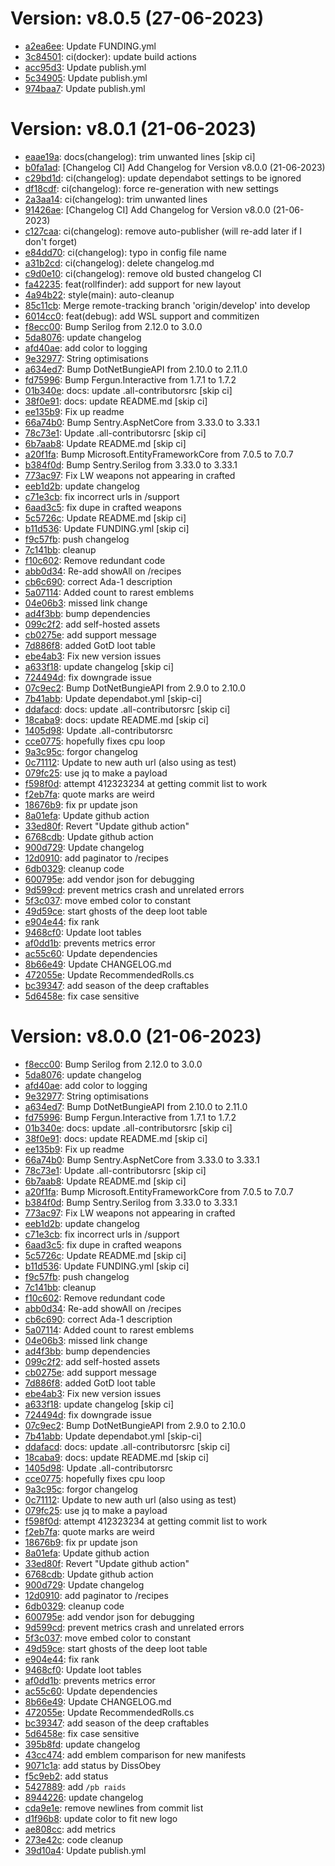# Version: v8.0.5 (27-06-2023)

* [a2ea6ee](https://github.com/devFelicity/Bot-Frontend/commit/a2ea6eed2e5e2080f9d44c64c1230243bb596552): Update FUNDING.yml
* [3c84501](https://github.com/devFelicity/Bot-Frontend/commit/3c84501b77228d1b8a4faef8efab1c3979cd8804): ci(docker): update build actions
* [acc95d3](https://github.com/devFelicity/Bot-Frontend/commit/acc95d33cf078c3be25b495cf897f88f33c14e6f): Update publish.yml
* [5c34905](https://github.com/devFelicity/Bot-Frontend/commit/5c34905f6fa3f4e06e8ba27d63fad8e27ac9cac9): Update publish.yml
* [974baa7](https://github.com/devFelicity/Bot-Frontend/commit/974baa7e3765ec7f7942ef9da7ee798fd17f4816): Update publish.yml


# Version: v8.0.1 (21-06-2023)
* [eaae19a](https://github.com/devFelicity/Bot-Frontend/commit/eaae19aee0eebeed80cd5bdb625fbe9f2d8db505): docs(changelog): trim unwanted lines [skip ci]
* [b0fa1ad](https://github.com/devFelicity/Bot-Frontend/commit/b0fa1ad2cd85e33942a6f7cb8d04a04ae200ec5a): [Changelog CI] Add Changelog for Version v8.0.0 (21-06-2023)
* [c29bd1d](https://github.com/devFelicity/Bot-Frontend/commit/c29bd1d838fef56c6fcc18a2678467e6ffce5210): ci(changelog): update dependabot settings to be ignored
* [df18cdf](https://github.com/devFelicity/Bot-Frontend/commit/df18cdf2303a023c101defdab70ee34ba90e57e4): ci(changelog): force re-generation with new settings
* [2a3aa14](https://github.com/devFelicity/Bot-Frontend/commit/2a3aa147a41ab95044a16eab529a4a8b26bfdbf1): ci(changelog): trim unwanted lines
* [91426ae](https://github.com/devFelicity/Bot-Frontend/commit/91426ae235c83a447432bfd59400f3e1db6e46b9): [Changelog CI] Add Changelog for Version v8.0.0 (21-06-2023)
* [c127caa](https://github.com/devFelicity/Bot-Frontend/commit/c127caad2974686a2bf8fa1a7fd24eae9fb2f3c1): ci(changelog): remove auto-publisher (will re-add later if I don't forget)
* [e84dd70](https://github.com/devFelicity/Bot-Frontend/commit/e84dd7036ba1ae46788687688d9c21feb0aa2233): ci(changelog): typo in config file name
* [a31b2cd](https://github.com/devFelicity/Bot-Frontend/commit/a31b2cdc65e3288e255c0c69512de92ad85638f2): ci(changelog): delete changelog.md
* [c9d0e10](https://github.com/devFelicity/Bot-Frontend/commit/c9d0e104a7268ba841edbc92fb261d080155fc90): ci(changelog): remove old busted changelog CI
* [fa42235](https://github.com/devFelicity/Bot-Frontend/commit/fa422350f3421f99365d54022330c33aa44324be): feat(rollfinder): add support for new layout
* [4a94b22](https://github.com/devFelicity/Bot-Frontend/commit/4a94b228fcdf4e6899dee68afb680a0f4808c1fe): style(main): auto-cleanup
* [85c11cb](https://github.com/devFelicity/Bot-Frontend/commit/85c11cb6a004b33372399f38744939e1099d2bc2): Merge remote-tracking branch 'origin/develop' into develop
* [6014cc0](https://github.com/devFelicity/Bot-Frontend/commit/6014cc025d003694311c403d1f002d33ac142844): feat(debug): add WSL support and commitizen
* [f8ecc00](https://github.com/devFelicity/Bot-Frontend/commit/f8ecc004a6ac6e6b52c308536b8c4a165c139103): Bump Serilog from 2.12.0 to 3.0.0
* [5da8076](https://github.com/devFelicity/Bot-Frontend/commit/5da807641c65b37c85be7f7f7b4c33e074a723f5): update changelog
* [afd40ae](https://github.com/devFelicity/Bot-Frontend/commit/afd40aed2d32eadc322da548c573097f6554ca18): add color to logging
* [9e32977](https://github.com/devFelicity/Bot-Frontend/commit/9e329776cf26b91055dd5a00d121d50dc100cc3c): String optimisations
* [a634ed7](https://github.com/devFelicity/Bot-Frontend/commit/a634ed7cda149e0291cd26169a377ee8c8f361a8): Bump DotNetBungieAPI from 2.10.0 to 2.11.0
* [fd75996](https://github.com/devFelicity/Bot-Frontend/commit/fd75996c76208fcb0caebbb18089b6e0542bbca8): Bump Fergun.Interactive from 1.7.1 to 1.7.2
* [01b340e](https://github.com/devFelicity/Bot-Frontend/commit/01b340e9c254d720fc01e7fdb399f421819f30d2): docs: update .all-contributorsrc [skip ci]
* [38f0e91](https://github.com/devFelicity/Bot-Frontend/commit/38f0e916bee4937ab246505a64528983d8186f70): docs: update README.md [skip ci]
* [ee135b9](https://github.com/devFelicity/Bot-Frontend/commit/ee135b944a5243139a62f98073b64c5465282d28): Fix up readme
* [66a74b0](https://github.com/devFelicity/Bot-Frontend/commit/66a74b09c861367bd2521e55717ef19b5cc56c3f): Bump Sentry.AspNetCore from 3.33.0 to 3.33.1
* [78c73e1](https://github.com/devFelicity/Bot-Frontend/commit/78c73e16d1527b658da0e82387b81434045aa7de): Update .all-contributorsrc [skip ci]
* [6b7aab8](https://github.com/devFelicity/Bot-Frontend/commit/6b7aab8b39e73603ba32337e7dd2e335c424f0b3): Update README.md [skip ci]
* [a20f1fa](https://github.com/devFelicity/Bot-Frontend/commit/a20f1fa9f0a0ceb90c7a1c22c76d08ab1296c240): Bump Microsoft.EntityFrameworkCore from 7.0.5 to 7.0.7
* [b384f0d](https://github.com/devFelicity/Bot-Frontend/commit/b384f0d6b14aef362501e22b1889c282ade8bcb8): Bump Sentry.Serilog from 3.33.0 to 3.33.1
* [773ac97](https://github.com/devFelicity/Bot-Frontend/commit/773ac97b8c41b9d53c1b0bbd72fece4a4e828b62): Fix LW weapons not appearing in crafted
* [eeb1d2b](https://github.com/devFelicity/Bot-Frontend/commit/eeb1d2b0c2c197be0bdcaafe153451931fcc5cc2): update changelog
* [c71e3cb](https://github.com/devFelicity/Bot-Frontend/commit/c71e3cb7776ea0ddd80f54a9fc68b819cc800f3e): fix incorrect urls in /support
* [6aad3c5](https://github.com/devFelicity/Bot-Frontend/commit/6aad3c50d782efe84d588589ca5a04b9a7539ef1): fix dupe in crafted weapons
* [5c5726c](https://github.com/devFelicity/Bot-Frontend/commit/5c5726c8dbf08365e0210fe615cd06096b273a14): Update README.md [skip ci]
* [b11d536](https://github.com/devFelicity/Bot-Frontend/commit/b11d536fee872bb3ef3f0584df698c920b7ff7ab): Update FUNDING.yml [skip ci]
* [f9c57fb](https://github.com/devFelicity/Bot-Frontend/commit/f9c57fb44edbaecc8caf0edd9a3a289ca62ae8cc): push changelog
* [7c141bb](https://github.com/devFelicity/Bot-Frontend/commit/7c141bb90c62a43cdab4b5b3f74d2cafe0a3b57e): cleanup
* [f10c602](https://github.com/devFelicity/Bot-Frontend/commit/f10c602c389e93ef8a8b7abade07413a564edac2): Remove redundant code
* [abb0d34](https://github.com/devFelicity/Bot-Frontend/commit/abb0d34ced01dcfe8f25982e0a1f3224702fea33): Re-add showAll on /recipes
* [cb6c690](https://github.com/devFelicity/Bot-Frontend/commit/cb6c6905d11c0227435a9e42625d3ec08b366725): correct Ada-1 description
* [5a07114](https://github.com/devFelicity/Bot-Frontend/commit/5a07114340c9628518a33fef886f1cc7924cc30b): Added count to rarest emblems
* [04e06b3](https://github.com/devFelicity/Bot-Frontend/commit/04e06b3de6bb6f1e303d75501d4c84b5fabaf4be): missed link change
* [ad4f3bb](https://github.com/devFelicity/Bot-Frontend/commit/ad4f3bb29326cdcaa80c6a4b929762abd798d9d1): bump dependencies
* [099c2f2](https://github.com/devFelicity/Bot-Frontend/commit/099c2f29487dc8b06bbbd697c140dffd99f0ce1c): add self-hosted assets
* [cb0275e](https://github.com/devFelicity/Bot-Frontend/commit/cb0275e5cbe446e2c2f9357cba4b774d054c61e4): add support message
* [7d886f8](https://github.com/devFelicity/Bot-Frontend/commit/7d886f8163de306f98f1584f7f6b1fcb7ef9d797): added GotD loot table
* [ebe4ab3](https://github.com/devFelicity/Bot-Frontend/commit/ebe4ab34f9a5ec17ed9b811dd107a655b5cc0e7b): Fix new version issues
* [a633f18](https://github.com/devFelicity/Bot-Frontend/commit/a633f18aa5f2489439e322d5bb9d2abffe9bf51b): update changelog [skip ci]
* [724494d](https://github.com/devFelicity/Bot-Frontend/commit/724494db4572160030ee939a798f9a4be20cc7f8): fix downgrade issue
* [07c9ec2](https://github.com/devFelicity/Bot-Frontend/commit/07c9ec2067ec325230f0e088bad5cd943aa62633): Bump DotNetBungieAPI from 2.9.0 to 2.10.0
* [7b41abb](https://github.com/devFelicity/Bot-Frontend/commit/7b41abb0c6c284214c834574b4d83030f07cea35): Update dependabot.yml [skip-ci]
* [ddafacd](https://github.com/devFelicity/Bot-Frontend/commit/ddafacd171b26c0e6e08e359b25d2523b15d17de): docs: update .all-contributorsrc [skip ci]
* [18caba9](https://github.com/devFelicity/Bot-Frontend/commit/18caba9f802b1e5239e134120c2e8d835f00d205): docs: update README.md [skip ci]
* [1405d98](https://github.com/devFelicity/Bot-Frontend/commit/1405d98adaf4704139ebce63ef66819542fd69f3): Update .all-contributorsrc
* [cce0775](https://github.com/devFelicity/Bot-Frontend/commit/cce0775218a1acda390a63132b958a8da1dd7cd4): hopefully fixes cpu loop
* [9a3c95c](https://github.com/devFelicity/Bot-Frontend/commit/9a3c95c2796e84abad2aa6dd9c73660f650bcdc4): forgor changelog
* [0c71112](https://github.com/devFelicity/Bot-Frontend/commit/0c71112609df879e795f0064118fd6384e101602): Update to new auth url (also using as test)
* [079fc25](https://github.com/devFelicity/Bot-Frontend/commit/079fc251e39d528676b7cf974e627c38ff8df4b6): use jq to make a payload
* [f598f0d](https://github.com/devFelicity/Bot-Frontend/commit/f598f0d47c7b9e1fc7e224d99ee2c3c6b9fdd47c): attempt 412323234 at getting commit list to work
* [f2eb7fa](https://github.com/devFelicity/Bot-Frontend/commit/f2eb7fa4f4aa9b3025f45e4edabd299700d239fd): quote marks are weird
* [18676b9](https://github.com/devFelicity/Bot-Frontend/commit/18676b9394d75a9132a667367e3e07020ca77820): fix pr update json
* [8a01efa](https://github.com/devFelicity/Bot-Frontend/commit/8a01efa9e407a02e523013b605bbed913de55cde): Update github action
* [33ed80f](https://github.com/devFelicity/Bot-Frontend/commit/33ed80f313e8159c4c5dda3b22bad0004eb1c0e0): Revert "Update github action"
* [6768cdb](https://github.com/devFelicity/Bot-Frontend/commit/6768cdb3f6980301038ee3e4cbf7eefa9d63a7e1): Update github action
* [900d729](https://github.com/devFelicity/Bot-Frontend/commit/900d729c5b9df70a8caa56da2840f52a37159186): Update changelog
* [12d0910](https://github.com/devFelicity/Bot-Frontend/commit/12d091081a7327e6bda488b401f45a70c5e2813a): add paginator to /recipes
* [6db0329](https://github.com/devFelicity/Bot-Frontend/commit/6db0329e418839fa7b0102ec248d338159eb7bce): cleanup code
* [600795e](https://github.com/devFelicity/Bot-Frontend/commit/600795edf1ef7389d843ddffd8e700c7b8bafc27): add vendor json for debugging
* [9d599cd](https://github.com/devFelicity/Bot-Frontend/commit/9d599cdfa731366634d6789227fd4292d59e4f8d): prevent metrics crash and unrelated errors
* [5f3c037](https://github.com/devFelicity/Bot-Frontend/commit/5f3c037bf8dc892187a1e478188b28f55ea667ea): move embed color to constant
* [49d59ce](https://github.com/devFelicity/Bot-Frontend/commit/49d59ce3e0137fac385071591342c919db8d40e1): start ghosts of the deep loot table
* [e904e44](https://github.com/devFelicity/Bot-Frontend/commit/e904e44817e9251b78287f3aeda71a985b5f01c6): fix rank
* [9468cf0](https://github.com/devFelicity/Bot-Frontend/commit/9468cf0016d68fc6d67c06995f8042d7dcf6dc59): Update loot tables
* [af0dd1b](https://github.com/devFelicity/Bot-Frontend/commit/af0dd1b567c7bcf2c54c7e565be93d16d45f181e): prevents metrics error
* [ac55c60](https://github.com/devFelicity/Bot-Frontend/commit/ac55c608b486a311b29e747b2ba8a2662f202f01): Update dependencies
* [8b66e49](https://github.com/devFelicity/Bot-Frontend/commit/8b66e49b13056a145e5de14a75a42e6e5aca68e5): Update CHANGELOG.md
* [472055e](https://github.com/devFelicity/Bot-Frontend/commit/472055e08dad3d5ca62da17bdfe58678f186d74a): Update RecommendedRolls.cs
* [bc39347](https://github.com/devFelicity/Bot-Frontend/commit/bc3934733a5487af1e6baf3fdbaed71ab4e1f6d9): add season of the deep craftables
* [5d6458e](https://github.com/devFelicity/Bot-Frontend/commit/5d6458e989eecda1dd2bcb122d437f55a50360e0): fix case sensitive
# Version: v8.0.0 (21-06-2023)
* [f8ecc00](https://github.com/devFelicity/Bot-Frontend/commit/f8ecc004a6ac6e6b52c308536b8c4a165c139103): Bump Serilog from 2.12.0 to 3.0.0
* [5da8076](https://github.com/devFelicity/Bot-Frontend/commit/5da807641c65b37c85be7f7f7b4c33e074a723f5): update changelog
* [afd40ae](https://github.com/devFelicity/Bot-Frontend/commit/afd40aed2d32eadc322da548c573097f6554ca18): add color to logging
* [9e32977](https://github.com/devFelicity/Bot-Frontend/commit/9e329776cf26b91055dd5a00d121d50dc100cc3c): String optimisations
* [a634ed7](https://github.com/devFelicity/Bot-Frontend/commit/a634ed7cda149e0291cd26169a377ee8c8f361a8): Bump DotNetBungieAPI from 2.10.0 to 2.11.0
* [fd75996](https://github.com/devFelicity/Bot-Frontend/commit/fd75996c76208fcb0caebbb18089b6e0542bbca8): Bump Fergun.Interactive from 1.7.1 to 1.7.2
* [01b340e](https://github.com/devFelicity/Bot-Frontend/commit/01b340e9c254d720fc01e7fdb399f421819f30d2): docs: update .all-contributorsrc [skip ci]
* [38f0e91](https://github.com/devFelicity/Bot-Frontend/commit/38f0e916bee4937ab246505a64528983d8186f70): docs: update README.md [skip ci]
* [ee135b9](https://github.com/devFelicity/Bot-Frontend/commit/ee135b944a5243139a62f98073b64c5465282d28): Fix up readme
* [66a74b0](https://github.com/devFelicity/Bot-Frontend/commit/66a74b09c861367bd2521e55717ef19b5cc56c3f): Bump Sentry.AspNetCore from 3.33.0 to 3.33.1
* [78c73e1](https://github.com/devFelicity/Bot-Frontend/commit/78c73e16d1527b658da0e82387b81434045aa7de): Update .all-contributorsrc [skip ci]
* [6b7aab8](https://github.com/devFelicity/Bot-Frontend/commit/6b7aab8b39e73603ba32337e7dd2e335c424f0b3): Update README.md [skip ci]
* [a20f1fa](https://github.com/devFelicity/Bot-Frontend/commit/a20f1fa9f0a0ceb90c7a1c22c76d08ab1296c240): Bump Microsoft.EntityFrameworkCore from 7.0.5 to 7.0.7
* [b384f0d](https://github.com/devFelicity/Bot-Frontend/commit/b384f0d6b14aef362501e22b1889c282ade8bcb8): Bump Sentry.Serilog from 3.33.0 to 3.33.1
* [773ac97](https://github.com/devFelicity/Bot-Frontend/commit/773ac97b8c41b9d53c1b0bbd72fece4a4e828b62): Fix LW weapons not appearing in crafted
* [eeb1d2b](https://github.com/devFelicity/Bot-Frontend/commit/eeb1d2b0c2c197be0bdcaafe153451931fcc5cc2): update changelog
* [c71e3cb](https://github.com/devFelicity/Bot-Frontend/commit/c71e3cb7776ea0ddd80f54a9fc68b819cc800f3e): fix incorrect urls in /support
* [6aad3c5](https://github.com/devFelicity/Bot-Frontend/commit/6aad3c50d782efe84d588589ca5a04b9a7539ef1): fix dupe in crafted weapons
* [5c5726c](https://github.com/devFelicity/Bot-Frontend/commit/5c5726c8dbf08365e0210fe615cd06096b273a14): Update README.md [skip ci]
* [b11d536](https://github.com/devFelicity/Bot-Frontend/commit/b11d536fee872bb3ef3f0584df698c920b7ff7ab): Update FUNDING.yml [skip ci]
* [f9c57fb](https://github.com/devFelicity/Bot-Frontend/commit/f9c57fb44edbaecc8caf0edd9a3a289ca62ae8cc): push changelog
* [7c141bb](https://github.com/devFelicity/Bot-Frontend/commit/7c141bb90c62a43cdab4b5b3f74d2cafe0a3b57e): cleanup
* [f10c602](https://github.com/devFelicity/Bot-Frontend/commit/f10c602c389e93ef8a8b7abade07413a564edac2): Remove redundant code
* [abb0d34](https://github.com/devFelicity/Bot-Frontend/commit/abb0d34ced01dcfe8f25982e0a1f3224702fea33): Re-add showAll on /recipes
* [cb6c690](https://github.com/devFelicity/Bot-Frontend/commit/cb6c6905d11c0227435a9e42625d3ec08b366725): correct Ada-1 description
* [5a07114](https://github.com/devFelicity/Bot-Frontend/commit/5a07114340c9628518a33fef886f1cc7924cc30b): Added count to rarest emblems
* [04e06b3](https://github.com/devFelicity/Bot-Frontend/commit/04e06b3de6bb6f1e303d75501d4c84b5fabaf4be): missed link change
* [ad4f3bb](https://github.com/devFelicity/Bot-Frontend/commit/ad4f3bb29326cdcaa80c6a4b929762abd798d9d1): bump dependencies
* [099c2f2](https://github.com/devFelicity/Bot-Frontend/commit/099c2f29487dc8b06bbbd697c140dffd99f0ce1c): add self-hosted assets
* [cb0275e](https://github.com/devFelicity/Bot-Frontend/commit/cb0275e5cbe446e2c2f9357cba4b774d054c61e4): add support message
* [7d886f8](https://github.com/devFelicity/Bot-Frontend/commit/7d886f8163de306f98f1584f7f6b1fcb7ef9d797): added GotD loot table
* [ebe4ab3](https://github.com/devFelicity/Bot-Frontend/commit/ebe4ab34f9a5ec17ed9b811dd107a655b5cc0e7b): Fix new version issues
* [a633f18](https://github.com/devFelicity/Bot-Frontend/commit/a633f18aa5f2489439e322d5bb9d2abffe9bf51b): update changelog [skip ci]
* [724494d](https://github.com/devFelicity/Bot-Frontend/commit/724494db4572160030ee939a798f9a4be20cc7f8): fix downgrade issue
* [07c9ec2](https://github.com/devFelicity/Bot-Frontend/commit/07c9ec2067ec325230f0e088bad5cd943aa62633): Bump DotNetBungieAPI from 2.9.0 to 2.10.0
* [7b41abb](https://github.com/devFelicity/Bot-Frontend/commit/7b41abb0c6c284214c834574b4d83030f07cea35): Update dependabot.yml [skip-ci]
* [ddafacd](https://github.com/devFelicity/Bot-Frontend/commit/ddafacd171b26c0e6e08e359b25d2523b15d17de): docs: update .all-contributorsrc [skip ci]
* [18caba9](https://github.com/devFelicity/Bot-Frontend/commit/18caba9f802b1e5239e134120c2e8d835f00d205): docs: update README.md [skip ci]
* [1405d98](https://github.com/devFelicity/Bot-Frontend/commit/1405d98adaf4704139ebce63ef66819542fd69f3): Update .all-contributorsrc
* [cce0775](https://github.com/devFelicity/Bot-Frontend/commit/cce0775218a1acda390a63132b958a8da1dd7cd4): hopefully fixes cpu loop
* [9a3c95c](https://github.com/devFelicity/Bot-Frontend/commit/9a3c95c2796e84abad2aa6dd9c73660f650bcdc4): forgor changelog
* [0c71112](https://github.com/devFelicity/Bot-Frontend/commit/0c71112609df879e795f0064118fd6384e101602): Update to new auth url (also using as test)
* [079fc25](https://github.com/devFelicity/Bot-Frontend/commit/079fc251e39d528676b7cf974e627c38ff8df4b6): use jq to make a payload
* [f598f0d](https://github.com/devFelicity/Bot-Frontend/commit/f598f0d47c7b9e1fc7e224d99ee2c3c6b9fdd47c): attempt 412323234 at getting commit list to work
* [f2eb7fa](https://github.com/devFelicity/Bot-Frontend/commit/f2eb7fa4f4aa9b3025f45e4edabd299700d239fd): quote marks are weird
* [18676b9](https://github.com/devFelicity/Bot-Frontend/commit/18676b9394d75a9132a667367e3e07020ca77820): fix pr update json
* [8a01efa](https://github.com/devFelicity/Bot-Frontend/commit/8a01efa9e407a02e523013b605bbed913de55cde): Update github action
* [33ed80f](https://github.com/devFelicity/Bot-Frontend/commit/33ed80f313e8159c4c5dda3b22bad0004eb1c0e0): Revert "Update github action"
* [6768cdb](https://github.com/devFelicity/Bot-Frontend/commit/6768cdb3f6980301038ee3e4cbf7eefa9d63a7e1): Update github action
* [900d729](https://github.com/devFelicity/Bot-Frontend/commit/900d729c5b9df70a8caa56da2840f52a37159186): Update changelog
* [12d0910](https://github.com/devFelicity/Bot-Frontend/commit/12d091081a7327e6bda488b401f45a70c5e2813a): add paginator to /recipes
* [6db0329](https://github.com/devFelicity/Bot-Frontend/commit/6db0329e418839fa7b0102ec248d338159eb7bce): cleanup code
* [600795e](https://github.com/devFelicity/Bot-Frontend/commit/600795edf1ef7389d843ddffd8e700c7b8bafc27): add vendor json for debugging
* [9d599cd](https://github.com/devFelicity/Bot-Frontend/commit/9d599cdfa731366634d6789227fd4292d59e4f8d): prevent metrics crash and unrelated errors
* [5f3c037](https://github.com/devFelicity/Bot-Frontend/commit/5f3c037bf8dc892187a1e478188b28f55ea667ea): move embed color to constant
* [49d59ce](https://github.com/devFelicity/Bot-Frontend/commit/49d59ce3e0137fac385071591342c919db8d40e1): start ghosts of the deep loot table
* [e904e44](https://github.com/devFelicity/Bot-Frontend/commit/e904e44817e9251b78287f3aeda71a985b5f01c6): fix rank
* [9468cf0](https://github.com/devFelicity/Bot-Frontend/commit/9468cf0016d68fc6d67c06995f8042d7dcf6dc59): Update loot tables
* [af0dd1b](https://github.com/devFelicity/Bot-Frontend/commit/af0dd1b567c7bcf2c54c7e565be93d16d45f181e): prevents metrics error
* [ac55c60](https://github.com/devFelicity/Bot-Frontend/commit/ac55c608b486a311b29e747b2ba8a2662f202f01): Update dependencies
* [8b66e49](https://github.com/devFelicity/Bot-Frontend/commit/8b66e49b13056a145e5de14a75a42e6e5aca68e5): Update CHANGELOG.md
* [472055e](https://github.com/devFelicity/Bot-Frontend/commit/472055e08dad3d5ca62da17bdfe58678f186d74a): Update RecommendedRolls.cs
* [bc39347](https://github.com/devFelicity/Bot-Frontend/commit/bc3934733a5487af1e6baf3fdbaed71ab4e1f6d9): add season of the deep craftables
* [5d6458e](https://github.com/devFelicity/Bot-Frontend/commit/5d6458e989eecda1dd2bcb122d437f55a50360e0): fix case sensitive
* [395b8fd](https://github.com/devFelicity/Bot-Frontend/commit/395b8fd01ec72fe833e6efdd6e806bce1e9b2979): update changelog
* [43cc474](https://github.com/devFelicity/Bot-Frontend/commit/43cc4747b0166ddfcb174543a74a8ee19d5f168e): add emblem comparison for new manifests
* [9071c1a](https://github.com/devFelicity/Bot-Frontend/commit/9071c1ac65219737e04cc9ea55949d6e8a007008): add status by DissObey
* [f5c9eb2](https://github.com/devFelicity/Bot-Frontend/commit/f5c9eb2c23fa80371680eaeef311a1058d90c93c): add status
* [5427889](https://github.com/devFelicity/Bot-Frontend/commit/54278895667f2ec734469c202ac25bd0a2a12abf): add `/pb raids`
* [8944226](https://github.com/devFelicity/Bot-Frontend/commit/8944226449098354909acfa9d5f8f8b6b482237d): update changelog
* [cda9e1e](https://github.com/devFelicity/Bot-Frontend/commit/cda9e1e18b06c41aa6358b8d818638ca6e41cabd): remove newlines from commit list
* [d1f96b8](https://github.com/devFelicity/Bot-Frontend/commit/d1f96b8a48ac6bb6407536cea3791d6958393c28): update color to fit new logo
* [ae808cc](https://github.com/devFelicity/Bot-Frontend/commit/ae808ccaa1d77e07076aec329f6b9a157770fa41): add metrics
* [273e42c](https://github.com/devFelicity/Bot-Frontend/commit/273e42ca066ec84a151d6f03b32b579668fd4e42): code cleanup
* [39d10a4](https://github.com/devFelicity/Bot-Frontend/commit/39d10a4e51a4308dcd8f39b47febbaa5cdea1938): Update publish.yml
